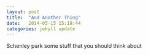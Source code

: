 ```yaml
---
layout: post
title:  "And Another Thing"
date:   2014-05-15 15:18:44
categories: jekyll update
---
```


Schenley park some stuff that you should think about

